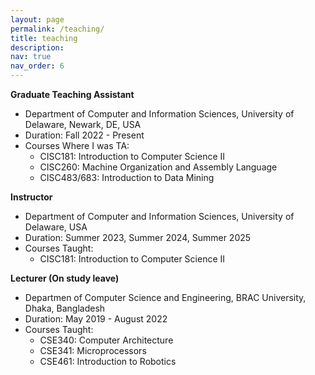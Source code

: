 ```yaml
---
layout: page
permalink: /teaching/
title: teaching
description:
nav: true
nav_order: 6
---
```

<p><strong>Graduate Teaching Assistant</strong></p>

<ul>
  <li>Department of Computer and Information Sciences, University of Delaware, Newark, DE, USA</li>
  <li>Duration: Fall 2022 - Present</li>
  <li>Courses Where I was TA:
    <ul>
      <li>CISC181: Introduction to Computer Science II</li>
      <li>CISC260: Machine Organization and Assembly Language</li>
      <li>CISC483/683: Introduction to Data Mining</li>
    </ul>
  </li>
</ul>

<p><strong>Instructor</strong></p>

<ul>
  <li>Department of Computer and Information Sciences, University of Delaware, USA</li>
  <li>Duration: Summer 2023, Summer 2024, Summer 2025</li>
  <li>Courses Taught:
    <ul>
      <li>CISC181: Introduction to Computer Science II</li>
    </ul>
  </li>
</ul>

<p><strong>Lecturer (On study leave)</strong></p>

<ul>
  <li>Departmen of Computer Science and Engineering, BRAC University, Dhaka, Bangladesh</li>
  <li>Duration: May 2019 - August 2022</li>
  <li>Courses Taught:
    <ul>
        <li>CSE340: Computer Architecture</li>
        <li>CSE341: Microprocessors</li>
        <li>CSE461: Introduction to Robotics</li>
    </ul>
  </li>
</ul>
